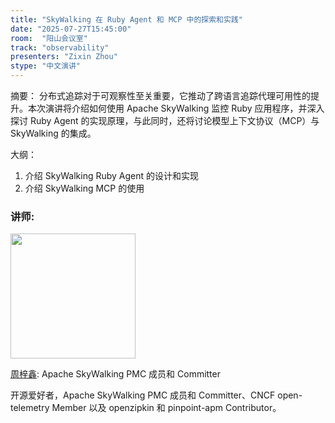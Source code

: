 ```yaml
---
title: "SkyWalking 在 Ruby Agent 和 MCP 中的探索和实践"
date: "2025-07-27T15:45:00"
room:  "阳山会议室"
track: "observability"
presenters: "Zixin Zhou"
stype: "中文演讲"
---
```


摘要：
分布式追踪对于可观察性至关重要，它推动了跨语言追踪代理可用性的提升。本次演讲将介绍如何使用 Apache SkyWalking 监控 Ruby 应用程序，并深入探讨 Ruby Agent 的实现原理，与此同时，还将讨论模型上下文协议（MCP）与 SkyWalking 的集成。

大纲：
1. 介绍 SkyWalking Ruby Agent 的设计和实现
2. 介绍 SkyWalking MCP 的使用

### 讲师:

<img src="https://sessionize.com/image/e804-400o400o1-S7uzJdBLwNehbXvexSNvbV.jpg" width="200" /><br/>

[周梓鑫](https://github.com/CodePrometheus): Apache SkyWalking PMC 成员和 Committer

开源爱好者，Apache SkyWalking PMC 成员和 Committer、CNCF open-telemetry Member 以及 openzipkin 和 pinpoint-apm Contributor。